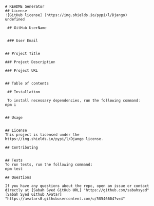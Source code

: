 
    # README Generator
    ## License
    ![GitHub license] (https://img.shields.io/pypi/l/Django)
    undefined
    
     ## GitHub UserName
       
    
     ### User Email
     
    
    ## Project Title
    
    ### Project Description
    
    ### Project URL
    
    
    ## Table of contents
     
     ## Installation
    
     To install necessary dependencies, run the following command:
    npm i 
    
    ​
    ## Usage
    ​
    ​
    ## License
    ​This project is licensed under the https://img.shields.io/pypi/l/Django license.
      
    ## Contributing
    ​
    ​
    ## Tests
    ​To run tests, run the following command:
    npm test
    ​
    ## Questions
    ​
    If you have any questions about the repo, open an issue or contact directly at [Sabah Syed GitHub URL] "https://github.com/sabahsyed"
    [Sabah Syed Github Avatar] "https://avatars0.githubusercontent.com/u/58546604?v=4"
    